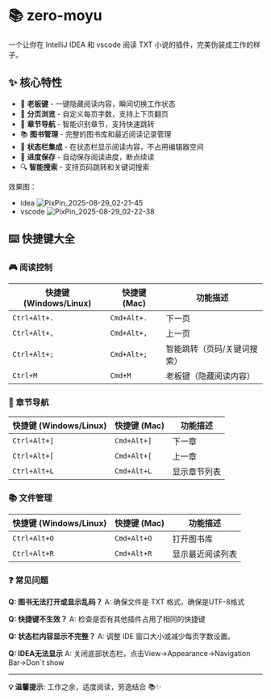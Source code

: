 # 📚 zero-moyu

一个让你在 IntelliJ IDEA 和 vscode 阅读 TXT 小说的插件，完美伪装成工作的样子。

## ✨ 核心特性

- 🎯 **老板键** - 一键隐藏阅读内容，瞬间切换工作状态
- 📄 **分页浏览** - 自定义每页字数，支持上下页翻页
- 🧭 **章节导航** - 智能识别章节，支持快速跳转
- 📚 **图书管理** - 完整的图书库和最近阅读记录管理
- 🎨 **状态栏集成** - 在状态栏显示阅读内容，不占用编辑器空间
- 💾 **进度保存** - 自动保存阅读进度，断点续读
- 🔍 **智能搜索** - 支持页码跳转和关键词搜索

效果图：
- idea
![PixPin_2025-08-29_02-21-45](https://images.guangyin.blog/2025/08/f11977a71bbc6a6e79b6f16f44e66a8f.webp)
- vscode
![PixPin_2025-08-29_02-22-38](https://images.guangyin.blog/2025/08/e622ffc43ae046732995cffd26ef5f55.webp)

## ⌨️ 快捷键大全

### 🎮 阅读控制
| 快捷键 (Windows/Linux) | 快捷键 (Mac) | 功能描述 |
|------------------------|-------------|----------|
| `Ctrl+Alt+.` | `Cmd+Alt+.` | 下一页 |
| `Ctrl+Alt+,` | `Cmd+Alt+,` | 上一页 |
| `Ctrl+Alt+;` | `Cmd+Alt+;` | 智能跳转（页码/关键词搜索） |
| `Ctrl+M` | `Cmd+M` | 老板键（隐藏阅读内容） |

### 📖 章节导航
| 快捷键 (Windows/Linux) | 快捷键 (Mac) | 功能描述 |
|------------------------|-------------|----------|
| `Ctrl+Alt+]` | `Cmd+Alt+]` | 下一章 |
| `Ctrl+Alt+[` | `Cmd+Alt+[` | 上一章 |
| `Ctrl+Alt+L` | `Cmd+Alt+L` | 显示章节列表 |

### 📚 文件管理
| 快捷键 (Windows/Linux) | 快捷键 (Mac) | 功能描述 |
|------------------------|-------------|----------|
| `Ctrl+Alt+O` | `Cmd+Alt+O` | 打开图书库 |
| `Ctrl+Alt+R` | `Cmd+Alt+R` | 显示最近阅读列表 |

### ❓ 常见问题
**Q: 图书无法打开或显示乱码？**
A: 确保文件是 TXT 格式，确保是UTF-8格式

**Q: 快捷键不生效？**
A: 检查是否有其他插件占用了相同的快捷键

**Q: 状态栏内容显示不完整？**
A: 调整 IDE 窗口大小或减少每页字数设置。

**Q: IDEA无法显示**
A: 关闭底部状态栏，点击View->Appearance->Navigation Bar->Don`t show 

---

**💡 温馨提示**: 工作之余，适度阅读，劳逸结合 📚✨
